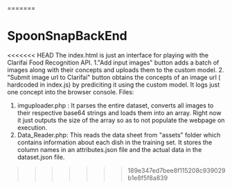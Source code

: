 =======
# SpoonSnapBackEnd
<<<<<<< HEAD
The index.html is just an interface for playing with the Clarifai Food Recognition API. 
1."Add input images" button adds a batch of images along with their concepts and uploads them to the custom model. 
2. "Submit image url to Clarifai" button obtains the concepts of an image url ( hardcoded in index.js) by prediciting it using the custom model. It logs just one concept into the browser console.
Files:

1. imguploader.php : It parses the entire dataset, converts all images to their respective base64 strings and loads them into an array. Right now it just outputs the size of the array so as to not populate the webpage on execution.
2. Data_Reader.php: This reads the data sheet from "assets" folder which contains information about each dish in the training set. It stores the column names in an attributes.json file and the actual data in the dataset.json file.
>>>>>>> 189e347ed7bee8f115208c939029b1e8f5f8a839
